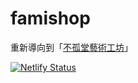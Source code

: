 # famishop
重新導向到「[不孤堂藝術工坊](https://famishop.bukutang.art/)」

[![Netlify Status](https://api.netlify.com/api/v1/badges/08b3063f-fc58-44c6-9828-e95580ed4ea7/deploy-status)](https://app.netlify.com/sites/dulcet-heliotrope-8db24d/deploys)
